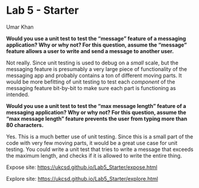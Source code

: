 # Lab 5 - Starter

Umar Khan

**Would you use a unit test to test the “message” feature of a messaging application? Why or why not? For this question, assume the “message” feature allows a user to write and send a message to another user.**

Not really. Since unit testing is used to debug on a _small_ scale, but the messaging feature is presumably a very large piece of functionality of the messaging app and probably contains a ton of different moving parts. It would be more befitting of unit testing to test each _component_ of the messaging feature bit-by-bit to make sure each part is functioning as intended.

**Would you use a unit test to test the “max message length” feature of a messaging application? Why or why not? For this question, assume the “max message length” feature prevents the user from typing more than 80 characters.**

Yes. This is a much better use of unit testing. Since this is a small part of the code with very few moving parts, it would be a great use case for unit testing. You could write a unit test that tries to write a message that exceeds the maximum length, and checks if it is allowed to write the entire thing. 

Expose site: https://ukcsd.github.io/Lab5_Starter/expose.html

Explore site: https://ukcsd.github.io/Lab5_Starter/explore.html
